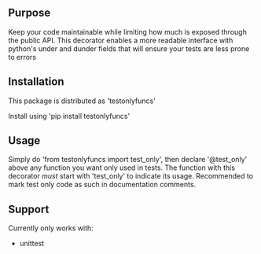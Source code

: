 ## Purpose
Keep your code maintainable while limiting how much is exposed through
the public API. This decorator enables a more readable interface with
python's under and dunder fields that will ensure your tests
are less prone to errors


## Installation

This package is distributed as 'testonlyfuncs'

Install using 'pip install testonlyfuncs'

## Usage

Simply do 'from testonlyfuncs import test_only', then declare 
'@test_only' above any function you want only used in tests.
The function with this decorator *must* start with 'test_only' to
indicate its usage. Recommended to mark test only code as such in
documentation comments.


## Support

Currently only works with:
- unittest